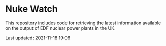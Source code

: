 # Nuke Watch

This repository includes code for retrieving the latest information available on the output of EDF nuclear power plants in the UK.

Last updated: 2021-11-18 19:06